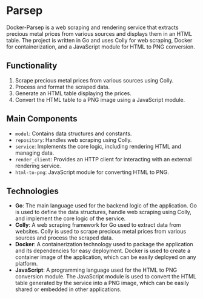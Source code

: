 
# Parsep

Docker-Parsep is a web scraping and rendering service that extracts precious metal prices from various sources and displays them in an HTML table. The project is written in Go and uses Colly for web scraping, Docker for containerization, and a JavaScript module for HTML to PNG conversion.

## Functionality

1. Scrape precious metal prices from various sources using Colly.
2. Process and format the scraped data.
3. Generate an HTML table displaying the prices.
4. Convert the HTML table to a PNG image using a JavaScript module.

## Main Components

- `model`: Contains data structures and constants.
- `repository`: Handles web scraping using Colly.
- `service`: Implements the core logic, including rendering HTML and managing data.
- `render_client`: Provides an HTTP client for interacting with an external rendering service.
- `html-to-png`: JavaScript module for converting HTML to PNG.

## Technologies


-   **Go**: The main language used for the backend logic of the application. Go is used to define the data structures, handle web scraping using Colly, and implement the core logic of the service.
-   **Colly**: A web scraping framework for Go used to extract data from websites. Colly is used to scrape precious metal prices from various sources and process the scraped data.
-   **Docker**: A containerization technology used to package the application and its dependencies for easy deployment. Docker is used to create a container image of the application, which can be easily deployed on any platform.
-   **JavaScript**: A programming language used for the HTML to PNG conversion module. The JavaScript module is used to convert the HTML table generated by the service into a PNG image, which can be easily shared or embedded in other applications.

